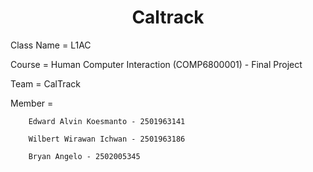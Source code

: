 <h1 align="center">Caltrack</h1>

Class Name = L1AC

Course = Human Computer Interaction (COMP6800001) - Final Project

Team = CalTrack

Member =

        Edward Alvin Koesmanto - 2501963141

        Wilbert Wirawan Ichwan - 2501963186

        Bryan Angelo - 2502005345
